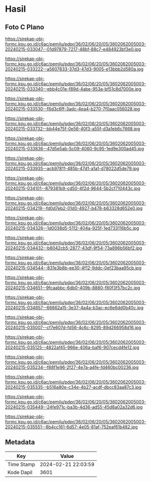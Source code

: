 # Hasil

## Foto C Plano

https://sirekap-obj-formc.kpu.go.id/c6ac/pemilu/pdpr/36/02/06/20/05/3602062005003-20240215-033047--01d97879-7217-48bf-88c7-e484923bf3e0.jpg

https://sirekap-obj-formc.kpu.go.id/c6ac/pemilu/pdpr/36/02/06/20/05/3602062005003-20240215-033222--a5607833-37d3-47d3-9005-e13bbb2d580a.jpg

https://sirekap-obj-formc.kpu.go.id/c6ac/pemilu/pdpr/36/02/06/20/05/3602062005003-20240215-033340--ebb4c01e-f89d-4abe-953a-bf51c8d7000e.jpg

https://sirekap-obj-formc.kpu.go.id/c6ac/pemilu/pdpr/36/02/06/20/05/3602062005003-20240215-033530--f6d3c6ff-3adc-4ea4-b270-7f0aac056028.jpg

https://sirekap-obj-formc.kpu.go.id/c6ac/pemilu/pdpr/36/02/06/20/05/3602062005003-20240215-033732--bb44e75f-0e56-40f3-a55f-d3a1eb6c7668.jpg

https://sirekap-obj-formc.kpu.go.id/c6ac/pemilu/pdpr/36/02/06/20/05/3602062005003-20240215-033836--47d5e5ab-5c09-4060-9c95-1ed9e300ad45.jpg

https://sirekap-obj-formc.kpu.go.id/c6ac/pemilu/pdpr/36/02/06/20/05/3602062005003-20240215-033935--acb97811-485b-47d1-a1a1-d78022d5de79.jpg

https://sirekap-obj-formc.kpu.go.id/c6ac/pemilu/pdpr/36/02/06/20/05/3602062005003-20240215-034101--879381b9-cd50-4f2d-9644-5b2cf710443c.jpg

https://sirekap-obj-formc.kpu.go.id/c6ac/pemilu/pdpr/36/02/06/20/05/3602062005003-20240215-034219--fd0d7eb2-01d0-4927-b478-b63328d652e0.jpg

https://sirekap-obj-formc.kpu.go.id/c6ac/pemilu/pdpr/36/02/06/20/05/3602062005003-20240215-034326--1d0038d5-5112-404a-925f-1ed733116b5c.jpg

https://sirekap-obj-formc.kpu.go.id/c6ac/pemilu/pdpr/36/02/06/20/05/3602062005003-20240215-034432--b8042cb5-2877-43df-9f54-73a896b56bf2.jpg

https://sirekap-obj-formc.kpu.go.id/c6ac/pemilu/pdpr/36/02/06/20/05/3602062005003-20240215-034544--831e3b8b-ee30-4f12-9ddc-0ef23baa95cb.jpg

https://sirekap-obj-formc.kpu.go.id/c6ac/pemilu/pdpr/36/02/06/20/05/3602062005003-20240215-034651--9fcaabbc-6db0-409b-8880-f80f3f57bc2c.jpg

https://sirekap-obj-formc.kpu.go.id/c6ac/pemilu/pdpr/36/02/06/20/05/3602062005003-20240215-034857--66662a15-3e37-4a4a-b3ac-ec6e6dd0b40c.jpg

https://sirekap-obj-formc.kpu.go.id/c6ac/pemilu/pdpr/36/02/06/20/05/3602062005003-20240215-035007--cf7e607d-fd56-4c6c-8295-89d266958d16.jpg

https://sirekap-obj-formc.kpu.go.id/c6ac/pemilu/pdpr/36/02/06/20/05/3602062005003-20240215-035125--4822af45-966e-406a-baf6-907cecd4fe12.jpg

https://sirekap-obj-formc.kpu.go.id/c6ac/pemilu/pdpr/36/02/06/20/05/3602062005003-20240215-035234--f88f1e96-2f27-4e7a-a4fe-fd460bc00236.jpg

https://sirekap-obj-formc.kpu.go.id/c6ac/pemilu/pdpr/36/02/06/20/05/3602062005003-20240215-035335--b516a80e-c34e-4b27-acdf-dbcc83aa87c3.jpg

https://sirekap-obj-formc.kpu.go.id/c6ac/pemilu/pdpr/36/02/06/20/05/3602062005003-20240215-035449--24fe971c-ba3b-4d36-ad55-45d8a02a32d6.jpg

https://sirekap-obj-formc.kpu.go.id/c6ac/pemilu/pdpr/36/02/06/20/05/3602062005003-20240215-035551--8b4cc161-6d57-4e05-81af-752eaf61b482.jpg


## Metadata

| Key        | Value               |
| ---------- | ------------------- |
| Time Stamp | 2024-02-21 22:03:59 |
| Kode Dapil | 3601                |



